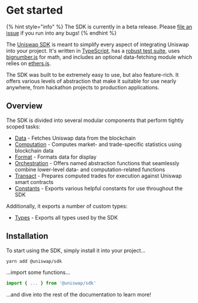 # Get started

{% hint style="info" %}
The SDK is currently in a beta release. Please [file an issue](https://github.com/Uniswap/uniswap-sdk/issues) if you run into any bugs!
{% endhint %}

The [Uniswap SDK](https://github.com/Uniswap/uniswap-sdk) is meant to simplify every aspect of integrating Uniswap into your project. It's written in [TypeScript](https://www.typescriptlang.org), has a [robust test suite](https://github.com/Uniswap/uniswap-sdk/tree/master/src/__tests__), uses [bignumber.js](https://github.com/MikeMcl/bignumber.js) for math, and includes an optional data-fetching module which relies on [ethers.js](https://github.com/ethers-io/ethers.js/).

The SDK was built to be extremely easy to use, but also feature-rich. It offers various levels of abstraction that make it suitable for use nearly anywhere, from hackathon projects to production applications.

## Overview

The SDK is divided into several modular components that perform tightly scoped tasks:

* [Data](data.md) - Fetches Uniswap data from the blockchain
* [Computation](computation.md) - Computes market- and trade-specific statistics using blockchain data
* [Format](format.md) - Formats data for display
* [Orchestration](orchestration.md) - Offers named abstraction functions that seamlessly combine lower-level data- and computation-related functions
* [Transact](transact.md) - Prepares computed trades for execution against Uniswap smart contracts
* [Constants](constants.md) - Exports various helpful constants for use throughout the SDK

Additionally, it exports a number of custom types:

* [Types](types.md) - Exports all types used by the SDK

## Installation

To start using the SDK, simply install it into your project...

```bash
yarn add @uniswap/sdk
```

...import some functions...

```javascript
import { ... } from '@uniswap/sdk'
```

...and dive into the rest of the documentation to learn more!

